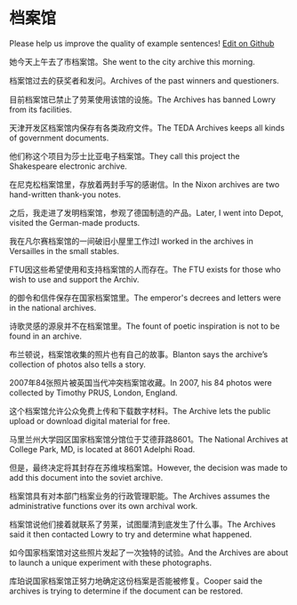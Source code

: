 # 档案馆

Please help us improve the quality of example sentences! [Edit on Github](https://github.com/jiyushe/jiyu-example-sentence-source/blob/main/chinese/danganguan.md)

<p><span class="chinese">她今天上午去了市档案馆。</span><span class="english">She went to the city archive this morning.</span></p>

<p><span class="chinese">档案馆过去的获奖者和发问。</span><span class="english">Archives of the past winners and questioners.</span></p>

<p><span class="chinese">目前档案馆已禁止了劳莱使用该馆的设施。</span><span class="english">The Archives has banned Lowry from its facilities.</span></p>

<p><span class="chinese">天津开发区档案馆内保存有各类政府文件。</span><span class="english">The TEDA Archives keeps all kinds of government documents.</span></p>

<p><span class="chinese">他们称这个项目为莎士比亚电子档案馆。</span><span class="english">They call this project the Shakespeare electronic archive.</span></p>

<p><span class="chinese">在尼克松档案馆里，存放着两封手写的感谢信。</span><span class="english">In the Nixon archives are two hand-written thank-you notes.</span></p>

<p><span class="chinese">之后，我走进了发明档案馆，参观了德国制造的产品。</span><span class="english">Later, I went into Depot, visited the German-made products.</span></p>

<p><span class="chinese">我在凡尔赛档案馆的一间破旧小屋里工作过</span><span class="english">I worked in the archives in Versailles in the small stables.</span></p>

<p><span class="chinese">FTU因这些希望使用和支持档案馆的人而存在。</span><span class="english">The FTU exists for those who wish to use and support the Archiv.</span></p>

<p><span class="chinese">的御令和信件保存在国家档案馆里。</span><span class="english">The emperor's decrees and letters were in the national archives.</span></p>

<p><span class="chinese">诗歌灵感的源泉并不在档案馆里。</span><span class="english">The fount of poetic inspiration is not to be found in an archive.</span></p>

<p><span class="chinese">布兰顿说，档案馆收集的照片也有自己的故事。</span><span class="english">Blanton says the archive’s collection of photos also tells a story.</span></p>

<p><span class="chinese">2007年84张照片被英国当代冲突档案馆收藏。</span><span class="english">In 2007, his 84 photos were collected by Timothy PRUS, London, England.</span></p>

<p><span class="chinese">这个档案馆允许公众免费上传和下载数字材料。</span><span class="english">The Archive lets the public upload or download digital material for free.</span></p>

<p><span class="chinese">马里兰州大学园区国家档案馆分馆位于艾德菲路8601。</span><span class="english">The National Archives at College Park, MD, is located at 8601 Adelphi Road.</span></p>

<p><span class="chinese">但是，最终决定将其封存在苏维埃档案馆。</span><span class="english">However, the decision was made to add this document into the soviet archive.</span></p>

<p><span class="chinese">档案馆具有对本部门档案业务的行政管理职能。</span><span class="english">The Archives assumes the administrative functions over its own archival work.</span></p>

<p><span class="chinese">档案馆说他们接着就联系了劳莱，试图厘清到底发生了什么事。</span><span class="english">The Archives said it then contacted Lowry to try and determine what happened.</span></p>

<p><span class="chinese">如今国家档案馆对这些照片发起了一次独特的试验。</span><span class="english">And the Archives are about to launch a unique experiment with these photographs.</span></p>

<p><span class="chinese">库珀说国家档案馆正努力地确定这份档案是否能被修复。</span><span class="english">Cooper said the archives is trying to determine if the document can be restored.</span></p>


